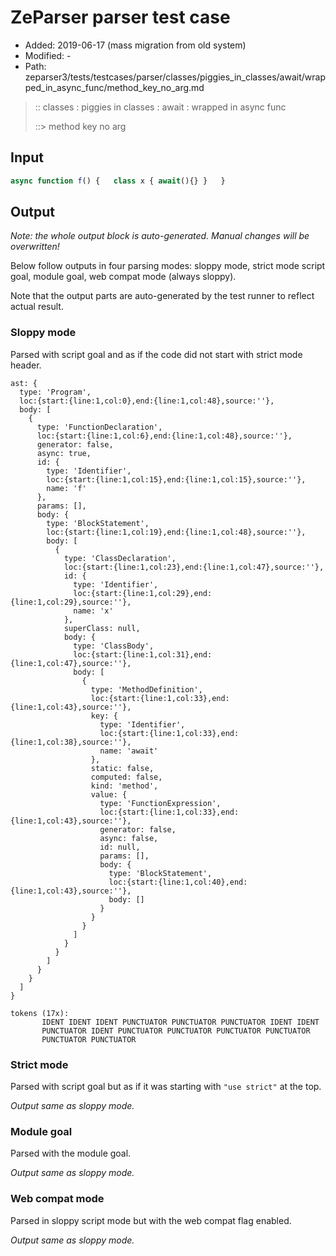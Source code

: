 # ZeParser parser test case

- Added: 2019-06-17 (mass migration from old system)
- Modified: -
- Path: zeparser3/tests/testcases/parser/classes/piggies_in_classes/await/wrapped_in_async_func/method_key_no_arg.md

> :: classes : piggies in classes : await : wrapped in async func
>
> ::> method key no arg

## Input

`````js
async function f() {   class x { await(){} }   }
`````

## Output

_Note: the whole output block is auto-generated. Manual changes will be overwritten!_

Below follow outputs in four parsing modes: sloppy mode, strict mode script goal, module goal, web compat mode (always sloppy).

Note that the output parts are auto-generated by the test runner to reflect actual result.

### Sloppy mode

Parsed with script goal and as if the code did not start with strict mode header.

`````
ast: {
  type: 'Program',
  loc:{start:{line:1,col:0},end:{line:1,col:48},source:''},
  body: [
    {
      type: 'FunctionDeclaration',
      loc:{start:{line:1,col:6},end:{line:1,col:48},source:''},
      generator: false,
      async: true,
      id: {
        type: 'Identifier',
        loc:{start:{line:1,col:15},end:{line:1,col:15},source:''},
        name: 'f'
      },
      params: [],
      body: {
        type: 'BlockStatement',
        loc:{start:{line:1,col:19},end:{line:1,col:48},source:''},
        body: [
          {
            type: 'ClassDeclaration',
            loc:{start:{line:1,col:23},end:{line:1,col:47},source:''},
            id: {
              type: 'Identifier',
              loc:{start:{line:1,col:29},end:{line:1,col:29},source:''},
              name: 'x'
            },
            superClass: null,
            body: {
              type: 'ClassBody',
              loc:{start:{line:1,col:31},end:{line:1,col:47},source:''},
              body: [
                {
                  type: 'MethodDefinition',
                  loc:{start:{line:1,col:33},end:{line:1,col:43},source:''},
                  key: {
                    type: 'Identifier',
                    loc:{start:{line:1,col:33},end:{line:1,col:38},source:''},
                    name: 'await'
                  },
                  static: false,
                  computed: false,
                  kind: 'method',
                  value: {
                    type: 'FunctionExpression',
                    loc:{start:{line:1,col:33},end:{line:1,col:43},source:''},
                    generator: false,
                    async: false,
                    id: null,
                    params: [],
                    body: {
                      type: 'BlockStatement',
                      loc:{start:{line:1,col:40},end:{line:1,col:43},source:''},
                      body: []
                    }
                  }
                }
              ]
            }
          }
        ]
      }
    }
  ]
}

tokens (17x):
       IDENT IDENT IDENT PUNCTUATOR PUNCTUATOR PUNCTUATOR IDENT IDENT
       PUNCTUATOR IDENT PUNCTUATOR PUNCTUATOR PUNCTUATOR PUNCTUATOR
       PUNCTUATOR PUNCTUATOR
`````

### Strict mode

Parsed with script goal but as if it was starting with `"use strict"` at the top.

_Output same as sloppy mode._

### Module goal

Parsed with the module goal.

_Output same as sloppy mode._

### Web compat mode

Parsed in sloppy script mode but with the web compat flag enabled.

_Output same as sloppy mode._

